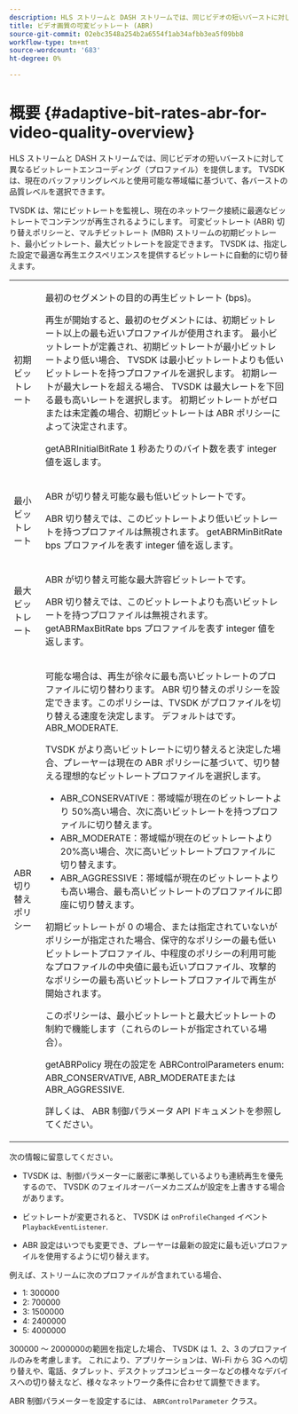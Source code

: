 ```yaml
---
description: HLS ストリームと DASH ストリームでは、同じビデオの短いバーストに対して異なるビットレートエンコーディング（プロファイル）を提供します。 TVSDK は、現在のバッファリングレベルと使用可能な帯域幅に基づいて、各バーストの品質レベルを選択できます。
title: ビデオ画質の可変ビットレート (ABR)
source-git-commit: 02ebc3548a254b2a6554f1ab34afbb3ea5f09bb8
workflow-type: tm+mt
source-wordcount: '683'
ht-degree: 0%

---
```


# 概要 {#adaptive-bit-rates-abr-for-video-quality-overview}

HLS ストリームと DASH ストリームでは、同じビデオの短いバーストに対して異なるビットレートエンコーディング（プロファイル）を提供します。 TVSDK は、現在のバッファリングレベルと使用可能な帯域幅に基づいて、各バーストの品質レベルを選択できます。

TVSDK は、常にビットレートを監視し、現在のネットワーク接続に最適なビットレートでコンテンツが再生されるようにします。 可変ビットレート (ABR) 切り替えポリシーと、マルチビットレート (MBR) ストリームの初期ビットレート、最小ビットレート、最大ビットレートを設定できます。 TVSDK は、指定した設定で最適な再生エクスペリエンスを提供するビットレートに自動的に切り替えます。

<table id="table_AF838E082235406AA359BF1C1A77F85F"> 
 <tbody> 
  <tr> 
   <td colname="col01"> 初期ビットレート </td> 
   <td colname="col2"> <p>最初のセグメントの目的の再生ビットレート (bps)。 </p> <p>再生が開始すると、最初のセグメントには、初期ビットレート以上の最も近いプロファイルが使用されます。 最小ビットレートが定義され、初期ビットレートが最小ビットレートより低い場合、 TVSDK は最小ビットレートよりも低いビットレートを持つプロファイルを選択します。 初期レートが最大レートを超える場合、 TVSDK は最大レートを下回る最も高いレートを選択します。 初期ビットレートがゼロまたは未定義の場合、初期ビットレートは ABR ポリシーによって決定されます。 </p> <p><span class="codeph"> getABRInitialBitRate</span> 1 秒あたりのバイト数を表す integer 値を返します。 </p> </td> 
  </tr> 
  <tr> 
   <td colname="col01"> 最小ビットレート </td> 
   <td colname="col2"> <p>ABR が切り替え可能な最も低いビットレートです。 </p> <p>ABR 切り替えでは、このビットレートより低いビットレートを持つプロファイルは無視されます。 <span class="codeph"> getABRMinBitRate</span> bps プロファイルを表す integer 値を返します。 </p> </td> 
  </tr> 
  <tr> 
   <td colname="col01"> 最大ビットレート </td> 
   <td colname="col2"> <p>ABR が切り替え可能な最大許容ビットレートです。 </p> <p>ABR 切り替えでは、このビットレートよりも高いビットレートを持つプロファイルは無視されます。 <span class="codeph"> getABRMaxBitRate</span> bps プロファイルを表す integer 値を返します。 </p> </td> 
  </tr> 
  <tr> 
   <td colname="col01"> ABR 切り替えポリシー </td> 
   <td colname="col2"> <p>可能な場合は、再生が徐々に最も高いビットレートのプロファイルに切り替わります。 ABR 切り替えのポリシーを設定できます。このポリシーは、TVSDK がプロファイルを切り替える速度を決定します。 デフォルトはです。 <span class="codeph"> ABR_MODERATE</span>. </p> <p>TVSDK がより高いビットレートに切り替えると決定した場合、プレーヤーは現在の ABR ポリシーに基づいて、切り替える理想的なビットレートプロファイルを選択します。 
     <ul id="ul_AC9C99D84A3B4A8DBD1A05CC05DEE771"> 
      <li id="li_B79C0AA2CBFB42FF98A257CEC9C400BA"><span class="codeph"> ABR_CONSERVATIVE</span>：帯域幅が現在のビットレートより 50%高い場合、次に高いビットレートを持つプロファイルに切り替えます。 </li> 
      <li id="li_38CC3A95D8634F359D0F7C273D0108C0"><span class="codeph"> ABR_MODERATE</span>：帯域幅が現在のビットレートより 20%高い場合、次に高いビットレートプロファイルに切り替えます。 </li> 
      <li id="li_E845C035420D4B3FB2B179F448F8CA85"><span class="codeph"> ABR_AGGRESSIVE</span>：帯域幅が現在のビットレートよりも高い場合、最も高いビットレートのプロファイルに即座に切り替えます。 </li> 
     </ul> </p> <p>初期ビットレートが 0 の場合、または指定されていないがポリシーが指定された場合、保守的なポリシーの最も低いビットレートプロファイル、中程度のポリシーの利用可能なプロファイルの中央値に最も近いプロファイル、攻撃的なポリシーの最も高いビットレートプロファイルで再生が開始されます。 </p> <p>このポリシーは、最小ビットレートと最大ビットレートの制約で機能します（これらのレートが指定されている場合）。 </p> <p> <span class="codeph"> getABRPolicy</span> 現在の設定を <span class="codeph"> ABRControlParameters</span> enum: <span class="codeph"> ABR_CONSERVATIVE</span>, <span class="codeph"> ABR_MODERATE</span>または <span class="codeph"> ABR_AGGRESSIVE</span>. </p> <p>詳しくは、 ABR 制御パラメータ API ドキュメントを参照してください。 </p> </td> 
  </tr> 
 </tbody> 
</table>

次の情報に留意してください。

* TVSDK は、制御パラメーターに厳密に準拠しているよりも連続再生を優先するので、 TVSDK のフェイルオーバーメカニズムが設定を上書きする場合があります。
* ビットレートが変更されると、 TVSDK は `onProfileChanged` イベント `PlaybackEventListener`.

* ABR 設定はいつでも変更でき、プレーヤーは最新の設定に最も近いプロファイルを使用するように切り替えます。

例えば、ストリームに次のプロファイルが含まれている場合、

* 1: 300000
* 2: 700000
* 3: 1500000
* 4: 2400000
* 5: 4000000

300000 ～ 2000000の範囲を指定した場合、 TVSDK は 1、2、3 のプロファイルのみを考慮します。 これにより、アプリケーションは、Wi-Fi から 3G への切り替えや、電話、タブレット、デスクトップコンピューターなどの様々なデバイスへの切り替えなど、様々なネットワーク条件に合わせて調整できます。

ABR 制御パラメーターを設定するには、 `ABRControlParameter` クラス。
